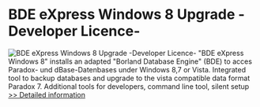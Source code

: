 # BDE eXpress Windows 8 Upgrade -Developer Licence-
![BDE eXpress Windows 8 Upgrade -Developer Licence-](https://mycommerce.akamaized.net/api/pimages/P300651830/BIG/300651830.JPG)
"BDE eXpress Windows 8" installs an adapted "Borland Database Engine" (BDE) to acces Paradox- und dBase-Datenbases under Windows 8,7 or Vista.
Integrated tool to backup databases and upgrade to the vista compatible data format Paradox 7.
Additional tools for developers, command line tool, silent setup
[>> Detailed information](https://secure.shareit.com/shareit/product.html?productid=300651830&affiliateid=200057808)